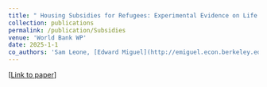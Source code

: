 ```yaml
---
title: " Housing Subsidies for Refugees: Experimental Evidence on Life Outcomes and Social Integration in Jordan"
collection: publications
permalink: /publication/Subsidies
venue: 'World Bank WP'
date: 2025-1-1
co_authors: 'Sam Leone, [Edward Miguel](http://emiguel.econ.berkeley.edu/), Bailey Palmer, [Sandra Rozo](https://www.sandrarozo.net/), [Emma Smith](https://sites.harvard.edu/emmasmith/), and Sarah Stillman'
---
```

[[Link to paper](https://documents.worldbank.org/en/publication/documents-reports/documentdetail/099831501212542537/idu1a72809a417fd714c7918d82140a01ed1a392)]


